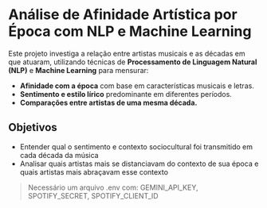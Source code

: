 # Análise de Afinidade Artística por Época com NLP e Machine Learning

Este projeto investiga a relação entre artistas musicais e as décadas em que atuaram, utilizando técnicas de **Processamento de Linguagem Natural (NLP)** e **Machine Learning** para mensurar:

- **Afinidade com a época** com base em características musicais e letras.
- **Sentimento e estilo lírico** predominante em diferentes períodos.
- **Comparações entre artistas de uma mesma década.**

## Objetivos

- Entender qual o sentimento e contexto sociocultural foi transmitido em cada década da música
- Analisar quais artistas mais se distanciavam do contexto de sua época e quais artistas mais abraçavam esse contexto

> Necessário um arquivo .env com: GEMINI_API_KEY, SPOTIFY_SECRET, SPOTIFY_CLIENT_ID
